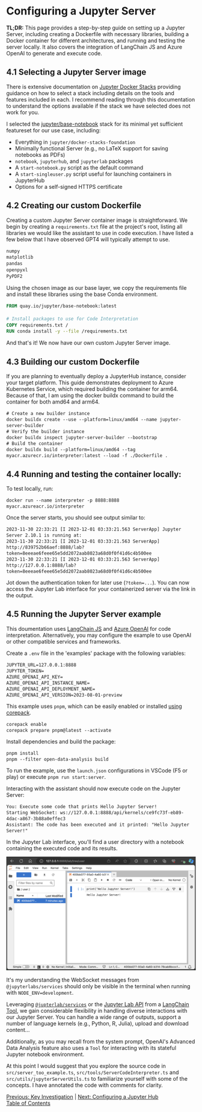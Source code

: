 # Configuring a Jupyter Server

**TL;DR:** This page provides a step-by-step guide on setting up a Jupyter Server, including creating a Dockerfile with necessary libraries, building a Docker container for different architectures, and running and testing the server locally. It also covers the integration of LangChain JS and Azure OpenAI to generate and execute code.

## 4.1 Selecting a Jupyter Server image

There is extensive documentation on [Jupyter Docker Stacks](https://jupyter-docker-stacks.readthedocs.io/en/latest/index.html) providing guidance on how to select a stack including details on the tools and features included in each. I recommend reading through this documentation to understand the options available if the stack we have selected does not work for you.

I selected the [jupyter/base-notebook](https://jupyter-docker-stacks.readthedocs.io/en/latest/using/selecting.html#jupyter-base-notebook) stack for its minimal yet sufficient featureset for our use case, including:

- Everything in `jupyter/docker-stacks-foundation`
- Minimally functional Server (e.g., no LaTeX support for saving notebooks as PDFs)
- `notebook`, `jupyterhub`, and `jupyterlab` packages
- A `start-notebook.py` script as the default command
- A `start-singleuser.py` script useful for launching containers in JupyterHub
- Options for a self-signed HTTPS certificate

## 4.2 Creating our custom Dockerfile

Creating a custom Jupyter Server container image is straightforward. We begin by creating a `requirements.txt` file at the project's root, listing all libraries we would like the assistant to use in code execution. I have listed a few below that I have observed GPT4 will typically attempt to use.

```txt
numpy
matplotlib
pandas
openpyxl
PyPDF2
```

Using the chosen image as our base layer, we copy the requirements file and install these libraries using the base Conda environment.

```Dockerfile
FROM quay.io/jupyter/base-notebook:latest

# Install packages to use for Code Interpretation
COPY requirements.txt /
RUN conda install -y --file /requirements.txt
```

And that's it! We now have our own custom Jupyter Server image.

## 4.3 Building our custom Dockerfile

If you are planning to eventually deploy a JupyterHub instance, consider your target platform. This guide demonstrates deployment to Azure Kubernetes Service, which required building the container for arm64. Because of that, I am using the docker buildx command to build the container for both amd64 and arm64.

```shell
# Create a new builder instance
docker buildx create --use --platform=linux/amd64 --name jupyter-server-builder
# Verify the builder instance
docker buildx inspect jupyter-server-builder --bootstrap
# Build the container
docker buildx build --platform=linux/amd64 --tag myacr.azurecr.io/interpreter:latest --load -f ./Dockerfile .
```

## 4.4 Running and testing the container locally:

To test locally, run:

```shell
docker run --name interpreter -p 8888:8888 myacr.azureacr.io/interpreter
```

Once the server starts, you should see output similar to:

```
2023-11-30 22:33:21 [I 2023-12-01 03:33:21.563 ServerApp] Jupyter Server 2.10.1 is running at:
2023-11-30 22:33:21 [I 2023-12-01 03:33:21.563 ServerApp] http://839752b66aef:8888/lab?token=8eeeae6feee65e5dd2072aab8023a68d0f0f41d6c4b500ee
2023-11-30 22:33:21 [I 2023-12-01 03:33:21.563 ServerApp]     http://127.0.0.1:8888/lab?token=8eeeae6feee65e5dd2072aab8023a68d0f0f41d6c4b500ee
```

Jot down the authentication token for later use (`?token=...`). You can now access the Jupyter Lab interface for your containerized server via the link in the output.

## 4.5 Running the Jupyter Server example

This doumentation uses [LangChain JS](https://js.langchain.com/) and [Azure OpenAI](https://learn.microsoft.com/en-us/azure/ai-services/openai/overview) for code interpretation. Alternatively, you may configure the example to use OpenAI or other compatible services and frameworks.

Create a `.env` file in the 'examples' package with the following variables:

```env
JUPYTER_URL=127.0.0.1:8888
JUPYTER_TOKEN=
AZURE_OPENAI_API_KEY=
AZURE_OPENAI_API_INSTANCE_NAME=
AZURE_OPENAI_API_DEPLOYMENT_NAME=
AZURE_OPENAI_API_VERSION=2023-08-01-preview
```

This example uses `pnpm`, which can be easily enabled or installed [using corepack](https://pnpm.io/installation#using-corepack).

```shell
corepack enable
corepack prepare pnpm@latest --activate
```

Install dependencies and build the package:

```shell
pnpm install
pnpm --filter open-data-analysis build
```

To run the example, use the `launch.json` configurations in VSCode (F5 or play) or execute `pnpm run start:server`.

Interacting with the assistant should now execute code on the Jupyter Server:

```shell
You: Execute some code that prints Hello Jupyter Server!
Starting WebSocket: ws://127.0.0.1:8888/api/kernels/ce9fc73f-eb89-4dac-a867-3b88a0effec3
Assistant: The code has been executed and it printed: "Hello Jupyter Server!"
```

In the Jupyter Lab interface, you'll find a user directory with a notebook containing the executed code and its results.

![Jupyter Lab](../assets/jupyter_lab.png)

It's my understanding the WebSocket messages from `@jupyterlabs/services` should only be visible in the terminal when running with `NODE_ENV=development`.

Leveraging [`@jupterlab/services`](https://github.com/jupyterlab/jupyterlab) or the [Jupyter Lab API](https://jupyter-server.readthedocs.io/en/latest/developers/rest-api.html) from a [LangChain Tool](https://js.langchain.com/docs/modules/agents/tools/), we gain considerable flexibility in handling diverse interactions with our Jupyter Server. You can handle a wide range of outputs, support a number of language kernels (e.g., Python, R, Julia), upload and download content...

Additionally, as you may recall from the system prompt, OpenAI's Advanced Data Analysis feature also uses a `Tool` for interacting with its stateful Jupyter notebook environment.

At this point I would suggest that you explore the source code in `src/server_too_example.ts`, `src/tools/ServerCodeInterpreter.ts` and `src/utils/jupyterServerUtils.ts` to familiarize yourself with some of the concepts. I have annotated the code with comments for clarity.

[Previous: Key Investigation](./3_key_investigation.md) | [Next: Configuring a Jupyter Hub](./5_configuring_a_jupyter_hub.md)  
[Table of Contents](../README.md)
